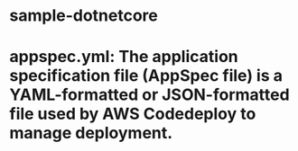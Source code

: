 # sample-dotnetcore
# appspec.yml: The application specification file (AppSpec file) is a YAML-formatted or JSON-formatted file used by AWS Codedeploy to manage deployment. 
